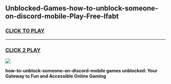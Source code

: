 
## Unblocked-Games-how-to-unblock-someone-on-discord-mobile-Play-Free-lfabt
<h3>
<a href="https://premium76.site?title=how-to-unblock-someone-on-discord-mobile&ref=20M">CLICK TO PLAY</a></h3>
<hr>

<h3>
<a href="https://premium76.site?title=how-to-unblock-someone-on-discord-mobile&ref=20M">CLICK 2 PLAY</a>
  
</h3>

<a href="https://premium76.site?title=how-to-unblock-someone-on-discord-mobile&ref=19M"><img src="https://clearcache.store/games.png"></a>


**how-to-unblock-someone-on-discord-mobile games unblocked: Your Gateway to Fun and Accessible Online Gaming**
